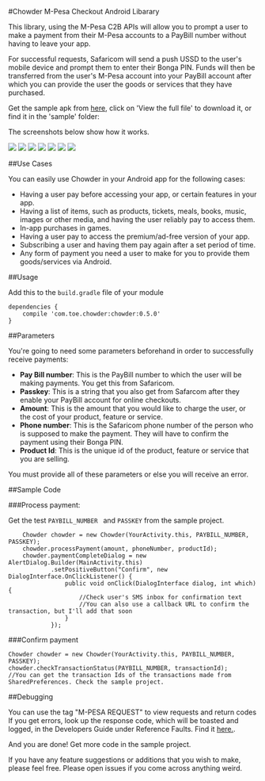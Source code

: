 #Chowder M-Pesa Checkout Android Libarary

This library, using the M-Pesa C2B APIs will allow you to prompt a user to make a payment from their M-Pesa accounts to a PayBill number without having to leave your app. 

For successful requests, Safaricom will send a push USSD to the user's mobile device and prompt them to enter their Bonga PIN. Funds will then be transferred from the user's M-Pesa account into your PayBill account after which you can provide the user the goods or services that they have purchased.

Get the sample apk from [here](https://github.com/IanWambai/Chowder/tree/master/sample/chowder_sample.apk), click on 'View the full file' to download it, or find it in the 'sample' folder:

The screenshots below show how it works.

![](images/hints.png?raw=true)
![](images/details.png?raw=true)
![](images/payment_ready.png?raw=true)
![](images/transaction_in_progress.png?raw=true)
![](images/ussd_push.png?raw=true)
![](images/ussd_accept.png?raw=true)
![](images/transaction_done.png?raw=true)

##Use Cases

You can easily use Chowder in your Android app for the following cases:
* Having a user pay before accessing your app, or certain features in your app.
* Having a list of items, such as products, tickets, meals, books, music, images or other media, and having the user reliably pay to access them.
* In-app purchases in games.
* Having a user pay to access the premium/ad-free version of your app.
* Subscribing a user and having them pay again after a set period of time.
* Any form of payment you need a user to make for you to provide them goods/services via Android.

##Usage

Add this to the `build.gradle` file of your module

    dependencies {
        compile 'com.toe.chowder:chowder:0.5.0'
    }

##Parameters

You're going to need some parameters beforehand in order to successfully receive payments:

+ **Pay Bill number**: This is the PayBill number to which the user will be making payments. You get this from Safaricom.
+ **Passkey**: This is a string that you also get from Safarcom after they enable your PayBill account for online checkouts.
+ **Amount**: This is the amount that you would like to charge the user, or the cost of your product, feature or service.
+ **Phone number**: This is the Safaricom phone number of the person who is supposed to make the payment. They will have to confirm the payment using their Bonga PIN.
+ **Product Id**: This is the unique id of the product, feature or service that you are selling.

You must provide all of these parameters or else you will receive an error.

##Sample Code

###Process payment:

Get the test `PAYBILL_NUMBER ` and `PASSKEY` from the sample project.

        Chowder chowder = new Chowder(YourActivity.this, PAYBILL_NUMBER, PASSKEY);
        chowder.processPayment(amount, phoneNumber, productId);
        chowder.paymentCompleteDialog = new AlertDialog.Builder(MainActivity.this)
                .setPositiveButton("Confirm", new DialogInterface.OnClickListener() {
                    public void onClick(DialogInterface dialog, int which) {
                        //Check user's SMS inbox for confirmation text
                        //You can also use a callback URL to confirm the transaction, but I'll add that soon
                    }
                });

###Confirm payment

    Chowder chowder = new Chowder(YourActivity.this, PAYBILL_NUMBER, PASSKEY);
    chowder.checkTransactionStatus(PAYBILL_NUMBER, transactionId);
    //You can get the transaction Ids of the transactions made from SharedPreferences. Check the sample project.

##Debugging

You can use the tag "M-PESA REQUEST" to view requests and return codes
If you get errors, look up the response code, which will be toasted and logged, in the Developers Guide under Reference Faults. Find it [here.](https://github.com/IanWambai/Chowder/tree/master/files/m-pesa_developers_guide.doc).

And you are done! Get more code in the sample project.

If you have any feature suggestions or additions that you wish to make, please feel free. Please open issues if you come across anything weird.
